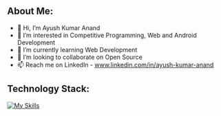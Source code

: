 ## About Me:
- 👋 Hi, I’m Ayush Kumar Anand
- 👀 I’m interested in Competitive Programming, Web and Android Development
- 🌱 I’m currently learning Web Development
- 💞️ I’m looking to collaborate on Open Source
- 📫 Reach me on LinkedIn - www.linkedin.com/in/ayush-kumar-anand

## Technology Stack:
[![My Skills](https://skillicons.dev/icons?i=py,cpp,mysql,dart,flutter,androidstudio,git,github)](https://skillicons.dev)

<!---
ayushk-1801/ayushk-1801 is a ✨ special ✨ repository because its `README.md` (this file) appears on your GitHub profile.
You can click the Preview link to take a look at your changes.
--->
